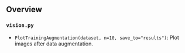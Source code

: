## Overview

### `vision.py`
- `PlotTrainingAugmentation(dataset, n=10, save_to="results")`: Plot images after data augmentation.